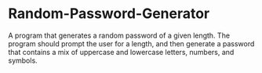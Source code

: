 # Random-Password-Generator
A program that generates a random password of a given length. The program should prompt the user for a length, and then generate a password that contains a mix of uppercase and lowercase letters, numbers, and symbols.
